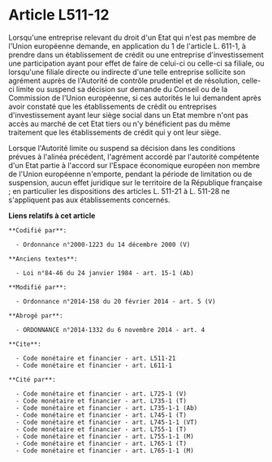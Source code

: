 # Article L511-12

Lorsqu'une entreprise relevant du droit d'un Etat qui n'est pas membre de l'Union européenne demande, en application du 1 de
l'article L. 611-1, à prendre dans un établissement de crédit ou une entreprise d'investissement une participation ayant pour
effet de faire de celui-ci ou celle-ci sa filiale, ou lorsqu'une filiale directe ou indirecte d'une telle entreprise
sollicite son agrément auprès de l'Autorité de contrôle prudentiel et de résolution, celle-ci limite ou suspend sa décision
sur demande du Conseil ou de la Commission de l'Union européenne, si ces autorités le lui demandent après avoir constaté que
les établissements de crédit ou entreprises d'investissement ayant leur siège social dans un Etat membre n'ont pas accès au
marché de cet Etat tiers ou n'y bénéficient pas du même traitement que les établissements de crédit qui y ont leur siège. 

Lorsque l'Autorité limite ou suspend sa décision dans les conditions prévues à l'alinéa précédent, l'agrément accordé par
l'autorité compétente d'un Etat partie à l'accord sur l'Espace économique européen non membre de l'Union européenne
n'emporte, pendant la période de limitation ou de suspension, aucun effet juridique sur le territoire de la République
française ; en particulier les dispositions des articles L. 511-21 à L. 511-28 ne s'appliquent pas aux établissements
concernés.

**Liens relatifs à cet article**

	**Codifié par**:

	  - Ordonnance n°2000-1223 du 14 décembre 2000 (V)

	**Anciens textes**:

	  - Loi n°84-46 du 24 janvier 1984 - art. 15-1 (Ab)

	**Modifié par**:

	  - Ordonnance n°2014-158 du 20 février 2014 - art. 5 (V)

	**Abrogé par**:

	  - ORDONNANCE n°2014-1332 du 6 novembre 2014 - art. 4

	**Cite**:

	  - Code monétaire et financier - art. L511-21
	  - Code monétaire et financier - art. L611-1

	**Cité par**:

	  - Code monétaire et financier - art. L725-1 (V)
	  - Code monétaire et financier - art. L735-1 (T)
	  - Code monétaire et financier - art. L735-1-1 (Ab)
	  - Code monétaire et financier - art. L745-1 (T)
	  - Code monétaire et financier - art. L745-1-1 (VT)
	  - Code monétaire et financier - art. L755-1 (T)
	  - Code monétaire et financier - art. L755-1-1 (M)
	  - Code monétaire et financier - art. L765-1 (T)
	  - Code monétaire et financier - art. L765-1-1 (M)
